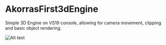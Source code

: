 # AkorrasFirst3dEngine

Simple 3D Engine on VS19 console, allowing for camera movement, clipping and basic object rendering.

![Alt text](img/teapot.jpg?raw=true "Teapot")
